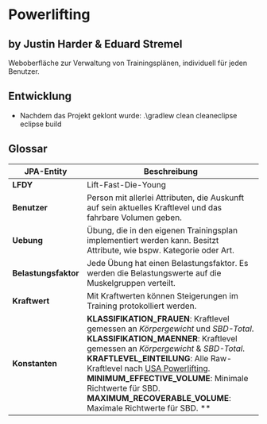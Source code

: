 # Powerlifting
## by Justin Harder & Eduard Stremel

Weboberfläche zur Verwaltung von Trainingsplänen, individuell für jeden Benutzer.

## Entwicklung

* Nachdem das Projekt geklont wurde: .\gradlew clean cleaneclipse eclipse build

## Glossar

|JPA-Entity|Beschreibung|
|-|-|
|**LFDY**|Lift-Fast-Die-Young|
|**Benutzer**|Person mit allerlei Attributen, die Auskunft auf sein aktuelles Kraftlevel und das fahrbare Volumen geben.|
|**Uebung**|Übung, die in den eigenen Trainingsplan implementiert werden kann. Besitzt Attribute, wie bspw. Kategorie oder Art.|
|**Belastungsfaktor**|Jede Übung hat einen Belastungsfaktor. Es werden die Belastungswerte auf die Muskelgruppen verteilt.|
|**Kraftwert**|Mit Kraftwerten können Steigerungen im Training protokolliert werden.|
|**Konstanten**|**KLASSIFIKATION_FRAUEN**: Kraftlevel gemessen an *Körpergewicht* und *SBD-Total*. **KLASSIFIKATION_MAENNER**: Kraftlevel gemessen an *Körpergewicht* & *SBD-Total*. **KRAFTLEVEL_EINTEILUNG**: Alle Raw-Kraftlevel nach [USA Powerlifting](https://www.usapowerlifting.com/wp-content/uploads/2014/01/Raw-Classifications-lb.pdf). **MINIMUM_EFFECTIVE_VOLUME**: Minimale Richtwerte für SBD. **MAXIMUM_RECOVERABLE_VOLUME**: Maximale Richtwerte für SBD. **|